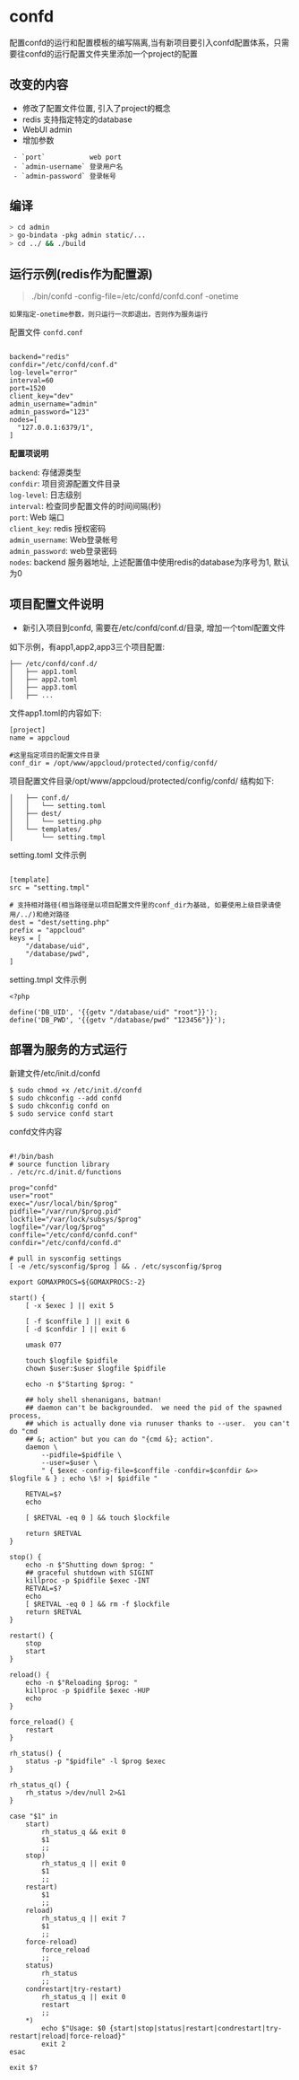 # confd

配置confd的运行和配置模板的编写隔离,当有新项目要引入confd配置体系，只需要往confd的运行配置文件夹里添加一个project的配置

## 改变的内容

- 修改了配置文件位置, 引入了project的概念
- redis 支持指定特定的database
- WebUI admin
- 增加参数

```
 - `port`           web port
 - `admin-username` 登录用户名
 - `admin-password` 登录帐号
```

## 编译

```bash
> cd admin
> go-bindata -pkg admin static/...
> cd ../ && ./build

```

## 运行示例(redis作为配置源)

> ./bin/confd -config-file=/etc/confd/confd.conf -onetime

`如果指定-onetime参数，则只运行一次即退出，否则作为服务运行`

配置文件 `confd.conf`  

```

backend="redis"
confdir="/etc/confd/conf.d"
log-level="error"
interval=60
port=1520
client_key="dev"
admin_username="admin"
admin_password="123"
nodes=[
  "127.0.0.1:6379/1",
]

```

**配置项说明**  

`backend`: 存储源类型  
`confdir`: 项目资源配置文件目录  
`log-level`: 日志级别  
`interval`: 检查同步配置文件的时间间隔(秒)  
`port`: Web 端口  
`client_key`: redis 授权密码  
`admin_username`: Web登录帐号  
`admin_password`: web登录密码  
`nodes`: backend 服务器地址, 上述配置值中使用redis的database为序号为1, 默认为0  

## 项目配置文件说明

- 新引入项目到confd, 需要在/etc/confd/conf.d/目录, 增加一个toml配置文件

如下示例，有app1,app2,app3三个项目配置:  

```
├── /etc/confd/conf.d/
│   ├── app1.toml  
│   ├── app2.toml  
│   ├── app3.toml  
│   ├── ...  

```

文件app1.toml的内容如下:

```
[project]
name = appcloud

#这里指定项目的配置文件目录
conf_dir = /opt/www/appcloud/protected/config/confd/

```

项目配置文件目录/opt/www/appcloud/protected/config/confd/ 结构如下:  

```
│   ├── conf.d/  
│   │   └── setting.toml  
│   ├── dest/  
│   │   └── setting.php  
│   └── templates/  
│       └── setting.tmpl  
```

setting.toml 文件示例  

```

[template]
src = "setting.tmpl"

# 支持相对路径(相当路径是以项目配置文件里的conf_dir为基础, 如要使用上级目录请使用/../)和绝对路径
dest = "dest/setting.php"
prefix = "appcloud"
keys = [
    "/database/uid",
    "/database/pwd",
]

```

setting.tmpl 文件示例  

```
<?php

define('DB_UID', '{{getv "/database/uid" "root"}}');
define('DB_PWD', '{{getv "/database/pwd" "123456"}}');

```

## 部署为服务的方式运行

新建文件/etc/init.d/confd

```
$ sudo chmod +x /etc/init.d/confd
$ sudo chkconfig --add confd
$ sudo chkconfig confd on
$ sudo service confd start

```

confd文件内容

```

#!/bin/bash
# source function library
. /etc/rc.d/init.d/functions

prog="confd"
user="root"
exec="/usr/local/bin/$prog"
pidfile="/var/run/$prog.pid"
lockfile="/var/lock/subsys/$prog"
logfile="/var/log/$prog"
conffile="/etc/confd/confd.conf"
confdir="/etc/confd/confd.d"

# pull in sysconfig settings
[ -e /etc/sysconfig/$prog ] && . /etc/sysconfig/$prog

export GOMAXPROCS=${GOMAXPROCS:-2}

start() {
    [ -x $exec ] || exit 5
    
    [ -f $conffile ] || exit 6
    [ -d $confdir ] || exit 6

    umask 077

    touch $logfile $pidfile
    chown $user:$user $logfile $pidfile

    echo -n $"Starting $prog: "
    
    ## holy shell shenanigans, batman!
    ## daemon can't be backgrounded.  we need the pid of the spawned process,
    ## which is actually done via runuser thanks to --user.  you can't do "cmd
    ## &; action" but you can do "{cmd &}; action".
    daemon \
        --pidfile=$pidfile \
        --user=$user \
        " { $exec -config-file=$conffile -confdir=$confdir &>> $logfile & } ; echo \$! >| $pidfile "
    
    RETVAL=$?
    echo
    
    [ $RETVAL -eq 0 ] && touch $lockfile
    
    return $RETVAL
}

stop() {
    echo -n $"Shutting down $prog: "
    ## graceful shutdown with SIGINT
    killproc -p $pidfile $exec -INT
    RETVAL=$?
    echo
    [ $RETVAL -eq 0 ] && rm -f $lockfile
    return $RETVAL
}

restart() {
    stop
    start
}

reload() {
    echo -n $"Reloading $prog: "
    killproc -p $pidfile $exec -HUP
    echo
}

force_reload() {
    restart
}

rh_status() {
    status -p "$pidfile" -l $prog $exec
}

rh_status_q() {
    rh_status >/dev/null 2>&1
}

case "$1" in
    start)
        rh_status_q && exit 0
        $1
        ;;
    stop)
        rh_status_q || exit 0
        $1
        ;;
    restart)
        $1
        ;;
    reload)
        rh_status_q || exit 7
        $1
        ;;
    force-reload)
        force_reload
        ;;
    status)
        rh_status
        ;;
    condrestart|try-restart)
        rh_status_q || exit 0
        restart
        ;;
    *)
        echo $"Usage: $0 {start|stop|status|restart|condrestart|try-restart|reload|force-reload}"
        exit 2
esac

exit $?

```
